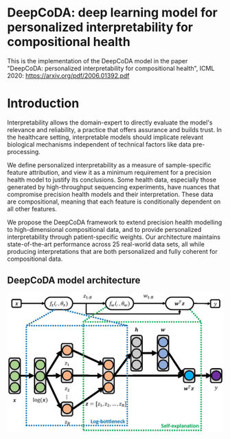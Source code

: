 # DeepCoDA: deep learning model for personalized interpretability for compositional health
This is the implementation of the DeepCoDA model in the paper "DeepCoDA: personalized interpretability for compositional health", ICML 2020: https://arxiv.org/pdf/2006.01392.pdf

# Introduction
Interpretability allows the domain-expert to directly evaluate the model's relevance and reliability, a practice that offers assurance and builds trust. In the healthcare setting, interpretable models should implicate relevant biological mechanisms independent of technical factors like data pre-processing. 

We define personalized interpretability as a measure of sample-specific feature attribution, and view it as a minimum requirement for a precision health model to justify its conclusions. Some health data, especially those generated by high-throughput sequencing experiments, have nuances that compromise precision health models and their interpretation. These data are compositional, meaning that each feature is conditionally dependent on all other features. 

We propose the DeepCoDA framework to extend precision health modelling to high-dimensional compositional data, and to provide personalized interpretability through patient-specific weights. Our architecture maintains state-of-the-art performance across 25 real-world data sets, all while producing interpretations that are both personalized and fully coherent for compositional data.

## DeepCoDA model architecture
![model_architecture](https://github.com/nphdang/DeepCoDA/blob/master/network_architecture.jpg)
